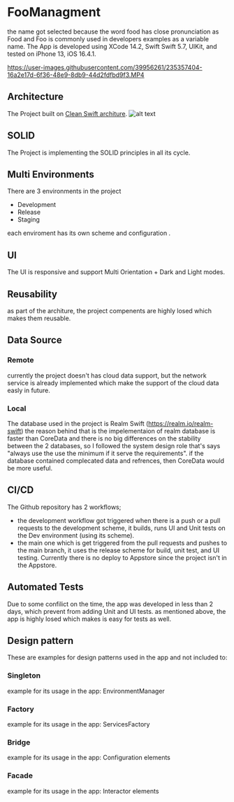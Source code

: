 # FooManagment
the name got selected because the word food has close pronunciation as Food
and Foo is commonly used in developers examples as a variable name.
The App is developed using XCode 14.2, Swift Swift 5.7, UIKit, and tested on iPhone 13, iOS 16.4.1.


https://user-images.githubusercontent.com/39956261/235357404-16a2e17d-6f36-48e9-8db9-44d2fdfbd9f3.MP4


## Architecture
The Project built on [Clean Swift architure](https://clean-swift.com).
![alt text](http://clean-swift.com/wp-content/uploads/2015/08/VIP-Cycle.png)

## SOLID
The Project is implementing the SOLID principles in all its cycle.

## Multi Environments
There are 3 environments in the project
- Development
- Release
- Staging

each enviroment has its own scheme and configuration .

## UI
The UI is responsive and support Multi Orientation + Dark and Light modes.

## Reusability
as part of the architure, the project compenents are highly losed which makes them reusable.

## Data Source
### Remote
currently the project doesn't has cloud data support, but the network service is already implemented which make the support 
of the cloud data easly in future.

### Local
The database used in the project is Realm Swift (https://realm.io/realm-swift)
the reason behind that is the impelementaion of realm database is faster than CoreData and there is no big differences on the
stability between the 2 databases, so I followed the system design role that's says 
"always use the use the minimum if it serve the requirements". if the database contained complecated data and refrences, then CoreData
would be more useful.

## CI/CD
The Github repository has 2 workflows;
- the development workflow got triggered when there is a push or a pull requests to the development scheme, it builds, runs 
UI and Unit tests on the Dev environment (using its scheme).
- the main one which is get triggered from the pull requests and pushes to the main branch, it uses the release scheme for build,
unit test, and UI testing. Currently there is no deploy to Appstore since the project isn't in the Appstore.

## Automated Tests
Due to some confilict on the time, the app was developed in less than 2 days, which prevent from adding Unit and UI tests.
as mentioned above, the app is highly losed which makes is easy for tests as well.

## Design pattern
These are examples for design patterns used in the app and not included to:
### Singleton
example for its usage in the app: EnvironmentManager
### Factory
example for its usage in the app: ServicesFactory
### Bridge
example for its usage in the app: Configuration elements
### Facade
example for its usage in the app: Interactor elements
